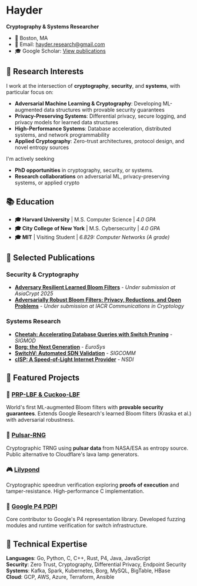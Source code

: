 # Hayder

**Cryptography & Systems Researcher**

- 📍 Boston, MA 
- 📧 Email: [hayder.research@gmail.com](mailto:hayder.research@gmail.com)
- 🎓 Google Scholar: [View publications](https://scholar.google.com/citations?user=qgOBcYMAAAAJ)


## 🔬 Research Interests

I work at the intersection of **cryptography**, **security**, and **systems**, with particular focus on:

- **Adversarial Machine Learning & Cryptography**: Developing ML-augmented data structures with provable security guarantees
- **Privacy-Preserving Systems**: Differential privacy, secure logging, and privacy models for learned data structures  
- **High-Performance Systems**: Database acceleration, distributed systems, and network programmability
- **Applied Cryptography**: Zero-trust architectures, protocol design, and novel entropy sources

I'm actively seeking
- **PhD opportunities** in cryptography, security, or systems.
- **Research collaborations** on adversarial ML, privacy-preserving systems, or applied crypto

## 📚 Education

- **🎓 Harvard University** | M.S. Computer Science | *4.0 GPA* 
- **🎓 City College of New York** | M.S. Cybersecurity | *4.0 GPA* 
- **🎓 MIT** | Visiting Student | *6.829: Computer Networks (A grade)*

## 📄 Selected Publications

### Security & Cryptography
- **[Adversary Resilient Learned Bloom Filters](https://arxiv.org/abs/2409.06556v5)** - *Under submission at AsiaCrypt 2025*
- **[Adversarially Robust Bloom Filters: Privacy, Reductions, and Open Problems](https://eprint.iacr.org/2025/125)** - *Under submission at IACR Communications in Cryptology*

### Systems Research  
- **[Cheetah: Accelerating Database Queries with Switch Pruning](https://dl.acm.org/doi/abs/10.1145/3318464.3389698)** - *SIGMOD* 
- **[Borg: the Next Generation](https://research.google/pubs/borg-the-next-generation/)** - *EuroSys* 
- **[SwitchV: Automated SDN Validation](https://dl.acm.org/doi/abs/10.1145/3544216.3544251)** - *SIGCOMM*
- **[cISP: A Speed-of-Light Internet Provider](https://www.usenix.org/conference/nsdi22/)** - *NSDI*


## 🚀 Featured Projects

### 🔐 [PRP-LBF & Cuckoo-LBF](https://github.com/jadidbourbaki/permuted-partitioned-lbf)
World's first ML-augmented Bloom filters with **provable security guarantees**. Extends Google Research's learned Bloom filters (Kraska et al.) with adversarial robustness.

### 🎲 [Pulsar-RNG](https://github.com/jadidbourbaki/pulsar_rng)  
Cryptographic TRNG using **pulsar data** from NASA/ESA as entropy source. Public alternative to Cloudflare's lava lamp generators.

### 🎮 [Lilypond](https://github.com/lilyfarm/lilypond)
Cryptographic speedrun verification exploring **proofs of execution** and tamper-resistance. High-performance C implementation.

### 🌱 [Google P4 PDPI](https://github.com/google/p4-pdpi)
Core contributor to Google's P4 representation library. Developed fuzzing modules and runtime verification for switch infrastructure.

## 🔧 Technical Expertise

**Languages**: Go, Python, C, C++, Rust, P4, Java, JavaScript  
**Security**: Zero Trust, Cryptography, Differential Privacy, Endpoint Security  
**Systems**: Kafka, Spark, Kubernetes, Borg, MySQL, BigTable, HBase  
**Cloud**: GCP, AWS, Azure, Terraform, Ansible  